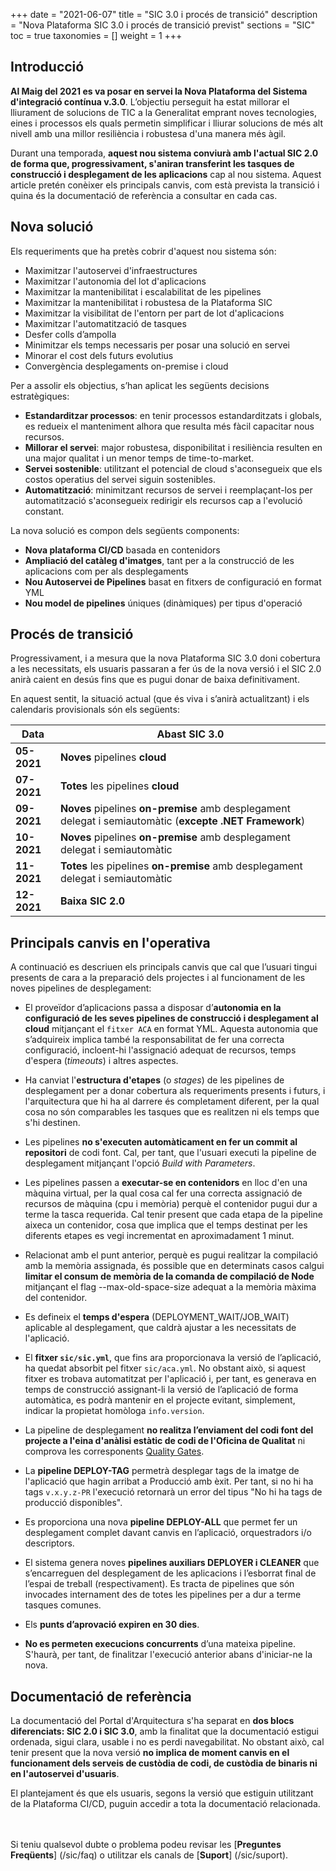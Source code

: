 +++
date        = "2021-06-07"
title       = "SIC 3.0 i procés de transició"
description = "Nova Plataforma SIC 3.0 i procés de transició previst"
sections    = "SIC"
toc         = true
taxonomies  = []
weight      = 1
+++

## Introducció

**Al Maig del 2021 es va posar en servei la Nova Plataforma del Sistema d'integració contínua v.3.0**.
L’objectiu perseguit ha estat millorar el lliurament de solucions de TIC a la Generalitat emprant noves tecnologies,
eines i processos els quals permetin simplificar i lliurar solucions de més alt nivell amb una millor resiliència i
robustesa d'una manera més àgil.

Durant una temporada, **aquest nou sistema conviurà amb l'actual SIC 2.0 de forma que, progressivament, s'aniran transferint les tasques
de construcció i desplegament de les aplicacions** cap al nou sistema. Aquest article pretén conèixer els principals canvis, com està prevista
la transició i quina és la documentació de referència a consultar en cada cas.


## Nova solució

Els requeriments que ha pretès cobrir d'aquest nou sistema són:

- Maximitzar l'autoservei d'infraestructures
- Maximitzar l'autonomia del lot d'aplicacions
- Maximitzar la mantenibilitat i escalabilitat de les pipelines
- Maximitzar la mantenibilitat i robustesa de la Plataforma SIC
- Maximitzar la visibilitat de l'entorn per part de lot d'aplicacions
- Maximitzar l'automatització de tasques
- Desfer colls d’ampolla
- Minimitzar els temps necessaris per posar una solució en servei
- Minorar el cost dels futurs evolutius
- Convergència desplegaments on-premise i cloud

Per a assolir els objectius, s’han aplicat les següents decisions estratègiques:

- **Estandarditzar processos**: en tenir processos estandarditzats i globals, es redueix el manteniment alhora
que resulta més fàcil capacitar nous recursos.
- **Millorar el servei**: major robustesa, disponibilitat i resiliència resulten en una major qualitat i un
menor temps de time-to-market.
- **Servei sostenible**: utilitzant el potencial de cloud s'aconsegueix que els costos operatius del servei siguin sostenibles.
- **Automatització**: minimitzant recursos de servei i reemplaçant-los per automatització s'aconsegueix redirigir
els recursos cap a l'evolució constant.

La nova solució es compon dels següents components:

- **Nova plataforma CI/CD** basada en contenidors
- **Ampliació del catàleg d'imatges**, tant per a la construcció de les aplicacions com per als desplegaments
- **Nou Autoservei de Pipelines** basat en fitxers de configuració en format YML
- **Nou model de pipelines** úniques (dinàmiques) per tipus d'operació

## Procés de transició

Progressivament, i a mesura que la nova Plataforma SIC 3.0 doni cobertura a les necessitats, els usuaris passaran a fer ús de la nova
versió i el SIC 2.0 anirà caient en desús fins que es pugui donar de baixa definitivament.

En aquest sentit, la situació actual (que és viva i s’anirà actualitzant) i els calendaris provisionals són els següents:

|Data|Abast SIC 3.0|
|-------|-------|
|**05-2021**|**Noves** pipelines **cloud**|
|**07-2021**|**Totes** les pipelines **cloud**|
|**09-2021**|**Noves** pipelines **on-premise** amb desplegament delegat i semiautomàtic (**excepte .NET Framework**)|
|**10-2021**|**Noves** pipelines **on-premise** amb desplegament delegat i semiautomàtic|
|**11-2021**|**Totes** les pipelines **on-premise** amb desplegament delegat i semiautomàtic|
|**12-2021**|**Baixa SIC 2.0**|

## Principals canvis en l'operativa

A continuació es descriuen els principals canvis que cal que l’usuari tingui presents de cara a la preparació dels projectes
i al funcionament de les noves pipelines de desplegament:

* El proveïdor d’aplicacions passa a disposar d’**autonomia en la configuració de les seves pipelines de construcció i
desplegament al cloud** mitjançant el `fitxer ACA` en format YML. Aquesta autonomia que s’adquireix implica també la responsabilitat
de fer una correcta configuració, incloent-hi l'assignació adequat de recursos, temps d'espera (*timeouts*) i altres aspectes.

* Ha canviat l'**estructura d'etapes** (o *stages*) de les pipelines de desplegament per a donar cobertura als requeriments presents i futurs, i
l'arquitectura que hi ha al darrere és completament diferent, per la qual cosa no són comparables les tasques que es realitzen ni els
temps que s'hi destinen.

* Les pipelines **no s'executen automàticament en fer un commit al repositori** de codi font. Cal, per tant, que l'usuari executi la pipeline de
desplegament mitjançant l'opció *Build with Parameters*.

* Les pipelines passen a **executar-se en contenidors** en lloc d'en una màquina virtual, per la qual cosa cal fer una correcta assignació
de recursos de màquina (cpu i memòria) perquè el contenidor pugui dur a terme la tasca requerida. Cal tenir present que cada etapa de la pipeline aixeca un contenidor,
cosa que implica que el temps destinat per les diferents etapes es vegi incrementat en aproximadament 1 minut.

* Relacionat amb el punt anterior, perquè es pugui realitzar la compilació amb la memòria assignada, és possible que en determinats casos
calgui **limitar el consum de memòria de la comanda de compilació de Node** mitjançant el flag --max-old-space-size adequat a la memòria màxima del contenidor.

* Es defineix el **temps d'espera** (DEPLOYMENT_WAIT/JOB_WAIT) aplicable al desplegament, que caldrà ajustar a les necessitats de l'aplicació.

* El **fitxer `sic/sic.yml`**, que fins ara proporcionava la versió de l’aplicació, ha quedat absorbit pel fitxer `sic/aca.yml`. No
obstant això, si aquest fitxer es trobava automatitzat per l'aplicació i, per tant, es generava en temps de construcció assignant-li la versió de
l’aplicació de forma automàtica, es podrà mantenir en el projecte evitant, simplement, indicar la propietat homòloga `info.version`.

* La pipeline de desplegament **no realitza l’enviament del codi font del projecte a l'eina d'anàlisi estàtic de codi de l'Oficina de Qualitat** ni comprova
les corresponents [Quality Gates](https://qualitat.solucions.gencat.cat/eines/sonarqube/).

* La **pipeline DEPLOY-TAG** permetrà desplegar tags de la imatge de l'aplicació que hagin arribat a Producció amb èxit. Per tant, si no hi ha tags `v.x.y.z-PR` l'execució
retornarà un error del tipus "No hi ha tags de producció disponibles".

* Es proporciona una nova **pipeline DEPLOY-ALL** que permet fer un desplegament complet davant canvis en l’aplicació, orquestradors
i/o descriptors.

* El sistema genera noves **pipelines auxiliars DEPLOYER i CLEANER** que s’encarreguen del desplegament de les
aplicacions i l’esborrat final de l’espai de treball (respectivament). Es tracta de pipelines que són invocades internament des
de totes les pipelines per a dur a terme tasques comunes.

* Els **punts d’aprovació expiren en 30 dies**.

* **No es permeten execucions concurrents** d’una mateixa pipeline. S'haurà, per tant, de finalitzar l'execució anterior abans d'iniciar-ne la nova.

## Documentació de referència

La documentació del Portal d'Arquitectura s'ha separat en **dos blocs diferenciats: SIC 2.0 i SIC 3.0**, amb la finalitat que
la documentació estigui ordenada, sigui clara, usable i no es perdi navegabilitat. No obstant això, cal tenir present que
la nova versió **no implica de moment canvis en el funcionament dels serveis de custòdia de codi, de custòdia de binaris ni
en l'autoservei d'usuaris**.

El plantejament és que els usuaris, segons la versió que estiguin utilitzant de la Plataforma CI/CD, puguin accedir
a tota la documentació relacionada.


<br/><br/>
Si teniu qualsevol dubte o problema podeu revisar les [**Preguntes Freqüents**] (/sic/faq) o utilitzar els canals de [**Suport**] (/sic/suport).
